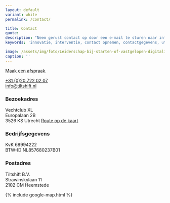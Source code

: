 ```yaml
---
layout: default
variant: white
permalink: /contact/

title: Contact
quote:
description: "Neem gerust contact op door een e-mail te sturen naar info@tiltshift.nl of te bellen met +31 (0)20 722 02 07."
keywords: 'innovatie, interventie, contact opnemen, contactgegevens, utrecht, tiltshift, good public tech'

image: /assets/img/foto/Leiderschap-bij-starten-of-vastgelopen-digitalisering.jpg
caption: ''
---
```


[Maak een afspraak](/intake-en-advies).

<a href="tel:+31207220207">+31 (0)20 722 02 07</a><br>
[info@tiltshift.nl](mailto:info@tiltshift.nl)

### Bezoekadres

Vechtclub XL<br>
Europalaan 2B<br>
3526 KS Utrecht
<a href="https://maps.google.com/maps?ll=52.075504,5.106973&z=15&t=m&hl=nl&gl=NL&mapclient=embed&cid=13040789619853914505" target="_blank" title="Open Google Map met Tiltshift adres">Route op de kaart</a>

### Bedrijfsgegevens

KvK 68994222<br>
BTW-ID NL857680237B01

### Postadres

Tiltshift B.V.<br>
Strawinskylaan 11<br>
2102 CM Heemstede

{% include google-map.html %}
